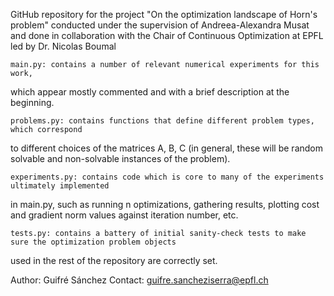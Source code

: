 GitHub repository for the project "On the optimization landscape of Horn's problem"
conducted under the supervision of Andreea-Alexandra Musat and 
done in collaboration with the Chair of Continuous Optimization at EPFL
led by Dr. Nicolas Boumal

    main.py: contains a number of relevant numerical experiments for this work, 
which appear mostly commented and with a brief description at the beginning. 

    problems.py: contains functions that define different problem types, which correspond
to different choices of the matrices A, B, C (in general, these will be random solvable and
non-solvable instances of the problem).

    experiments.py: contains code which is core to many of the experiments ultimately implemented
in main.py, such as running n optimizations, gathering results, plotting cost and gradient norm values
against iteration number, etc.

    tests.py: contains a battery of initial sanity-check tests to make sure the optimization problem objects
used in the rest of the repository are correctly set. 


Author: Guifré Sánchez
Contact: guifre.sancheziserra@epfl.ch

